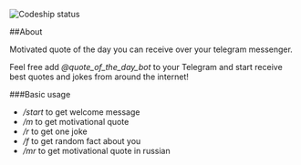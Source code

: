 ![Codeship status](https://codeship.com/projects/ac6b1600-d2f3-0133-dc29-6af7e052eb76/status?branch=master)

##About

Motivated quote of the day you can receive over your telegram messenger.

Feel free add _@quote_of_the_day_bot_ to your Telegram and start receive best quotes and jokes from around the internet!

###Basic usage

* _/start_ to get welcome message
* _/m_ to get motivational quote
* _/r_ to get one joke
* _/f_ to get random fact about you
* _/mr_ to get motivational quote in russian